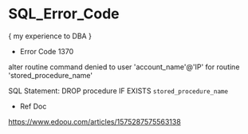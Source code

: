 # SQL_Error_Code
{ my experience to DBA }


* Error Code 1370

alter routine command 
denied to user 'account_name'@'IP' 
for routine 'stored_procedure_name'

SQL Statement:
DROP procedure IF EXISTS `stored_procedure_name`


* Ref Doc

https://www.edoou.com/articles/1575287575563138
